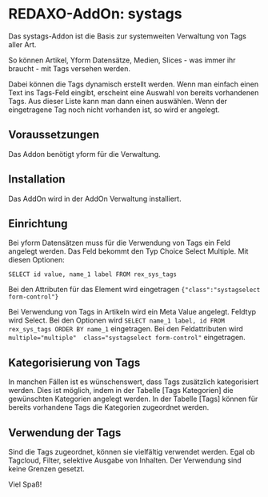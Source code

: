 REDAXO-AddOn: systags
=====================

Das systags-Addon ist die Basis zur systemweiten Verwaltung von Tags aller Art.

So können Artikel, Yform Datensätze, Medien, Slices - was immer ihr braucht - mit Tags versehen werden.

Dabei können die Tags dynamisch erstellt werden. Wenn man einfach einen Text ins Tags-Feld eingibt, erscheint eine Auswahl von bereits vorhandenen Tags. Aus dieser Liste kann man dann einen auswählen. Wenn der eingetragene Tag noch nicht vorhanden ist, so wird er angelegt.

Voraussetzungen
---------------

Das Addon benötigt yform für die Verwaltung.


Installation
------------

Das AddOn wird in der AddOn Verwaltung installiert.


Einrichtung
-----------

Bei yform Datensätzen muss für die Verwendung von Tags ein Feld angelegt werden. Das Feld bekommt den Typ Choice Select Multiple. Mit diesen Optionen:

`SELECT id value, name_1 label FROM rex_sys_tags`

Bei den Attributen für das Element wird eingetragen `{"class":"systagselect form-control"}`

Bei Verwendung von Tags in Artikeln wird ein Meta Value angelegt. Feldtyp wird Select. Bei den Optionen wird `SELECT name_1 label, id FROM rex_sys_tags ORDER BY name_1` eingetragen. Bei den Feldattributen wird `multiple="multiple"  class="systagselect form-control"` eingetragen.


Kategorisierung von Tags
------------------------

In manchen Fällen ist es wünschenswert, dass Tags zusätzlich kategorisiert werden. Dies ist möglich, indem in der Tabelle [Tags Kategorien] die gewünschten Kategorien angelegt werden. In der Tabelle [Tags] können für bereits vorhandene Tags die Kategorien zugeordnet werden.


Verwendung der Tags
-------------------

Sind die Tags zugeordnet, können sie vielfältig verwendet werden. Egal ob Tagcloud, Filter, selektive Ausgabe von Inhalten. Der Verwendung sind keine Grenzen gesetzt.

Viel Spaß!